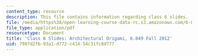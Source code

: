 ```yaml
---
content_type: resource
description: This file contains information regarding class 6 slides.
file: /media/https%3A/open-learning-course-data-rc.s3.amazonaws.com/6-849-geometric-folding-algorithms-linkages-origami-polyhedra-fall-2012/7987d2fb93a1d772c41454c31fc8d777_MIT6_849F12_slidesC06.pdf
file_type: application/pdf
resourcetype: Document
title: 'Class 6 Slides: Architectural Origami, 6.849 Fall 2012'
uid: 7987d2fb-93a1-d772-c414-54c31fc8d777
---
```

